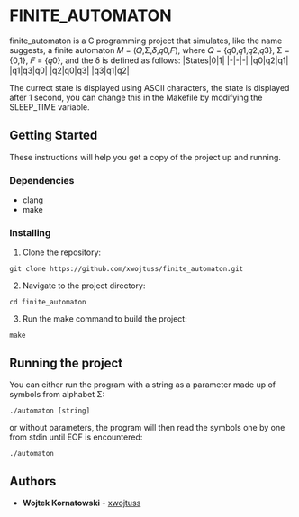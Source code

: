 # FINITE_AUTOMATON

finite_automaton is a C programming project that simulates, like the name suggests, a finite automaton 𝑀 = (𝑄,Σ,𝛿,𝑞0,𝐹), where 𝑄 = {𝑞0,𝑞1,𝑞2,𝑞3}, Σ = {0,1}, 𝐹 = {𝑞0}, and the δ is defined as follows:
|States|0|1|
|-|-|-|
|q0|q2|q1|
|q1|q3|q0|
|q2|q0|q3|
|q3|q1|q2|

The currect state is displayed using ASCII characters, the state is displayed after 1 second, you can change this in the Makefile by modifying the SLEEP_TIME variable.

## Getting Started

These instructions will help you get a copy of the project up and running.

### Dependencies

- clang
- make

### Installing

1. Clone the repository:
```
git clone https://github.com/xwojtuss/finite_automaton.git
```

2. Navigate to the project directory:
```
cd finite_automaton
```

3. Run the make command to build the project:
```
make
```

## Running the project

You can either run the program with a string as a parameter made up of symbols from alphabet Σ:
```
./automaton [string]
```
or without parameters, the program will then read the symbols one by one from stdin until EOF is encountered:
```
./automaton
```


## Authors

* **Wojtek Kornatowski** - [xwojtuss](https://github.com/xwojtuss)
